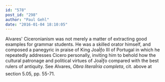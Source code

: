 ```yaml
---
id: "578"
post_id: "298"
author: "Paul Gehl"
date: "2016-01-04 18:10:05"
---
```

Alvares' Ciceronianism was not merely a matter of extracting good examples for grammar students. He was a skilled orator himself, and composed a panegyric in praise of King JoaÌƒo III of Portugal in which he repeatedly addresses Cicero personally, inviting him to behold how the cultural patronage and political virtues of JoaÌƒo compared with the best rulers of antiquity. See Alvares, <em>Obra literaÌria completa</em>, cit. above at section 5.05, pp. 55-71.

